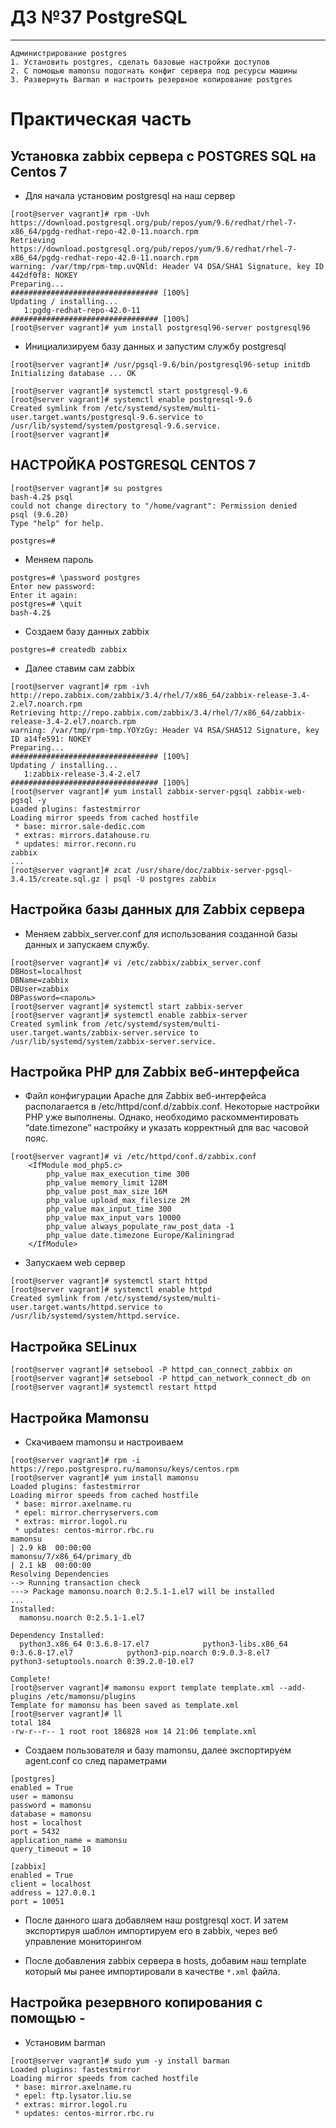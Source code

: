 # ДЗ №37 PostgreSQL
--------------------------------------------------------------------------------------------
```
Администрирование postgres
1. Установить postgres, сделать базовые настройки доступов
2. С помощью mamonsu подогнать конфиг сервера под ресурсы машины
3. Развернуть Barman и настроить резервное копирование postgres
```
# Практическая часть
## Установка zabbix сервера с POSTGRES SQL на Centos 7
- Для начала установим postgresql на наш сервер
```
[root@server vagrant]# rpm -Uvh https://download.postgresql.org/pub/repos/yum/9.6/redhat/rhel-7-x86_64/pgdg-redhat-repo-42.0-11.noarch.rpm
Retrieving https://download.postgresql.org/pub/repos/yum/9.6/redhat/rhel-7-x86_64/pgdg-redhat-repo-42.0-11.noarch.rpm
warning: /var/tmp/rpm-tmp.uvQNld: Header V4 DSA/SHA1 Signature, key ID 442df0f8: NOKEY
Preparing...                          ################################# [100%]
Updating / installing...
   1:pgdg-redhat-repo-42.0-11         ################################# [100%]
[root@server vagrant]# yum install postgresql96-server postgresql96
```
- Инициализируем базу данных и запустим службу postgresql
```
[root@server vagrant]# /usr/pgsql-9.6/bin/postgresql96-setup initdb
Initializing database ... OK

[root@server vagrant]# systemctl start postgresql-9.6
[root@server vagrant]# systemctl enable postgresql-9.6
Created symlink from /etc/systemd/system/multi-user.target.wants/postgresql-9.6.service to /usr/lib/systemd/system/postgresql-9.6.service.
[root@server vagrant]# 
```
## НАСТРОЙКА POSTGRESQL CENTOS 7
```
[root@server vagrant]# su postgres
bash-4.2$ psql
could not change directory to "/home/vagrant": Permission denied
psql (9.6.20)
Type "help" for help.

postgres=# 
```
- Меняем пароль
```
postgres=# \password postgres
Enter new password: 
Enter it again: 
postgres=# \quit
bash-4.2$ 
```
- Создаем базу данных zabbix
```
postgres=# createdb zabbix
```
- Далее ставим сам zabbix
```
[root@server vagrant]# rpm -ivh http://repo.zabbix.com/zabbix/3.4/rhel/7/x86_64/zabbix-release-3.4-2.el7.noarch.rpm
Retrieving http://repo.zabbix.com/zabbix/3.4/rhel/7/x86_64/zabbix-release-3.4-2.el7.noarch.rpm
warning: /var/tmp/rpm-tmp.YOYzGy: Header V4 RSA/SHA512 Signature, key ID a14fe591: NOKEY
Preparing...                          ################################# [100%]
Updating / installing...
   1:zabbix-release-3.4-2.el7         ################################# [100%]
[root@server vagrant]# yum install zabbix-server-pgsql zabbix-web-pgsql -y
Loaded plugins: fastestmirror
Loading mirror speeds from cached hostfile
 * base: mirror.sale-dedic.com
 * extras: mirrors.datahouse.ru
 * updates: mirror.reconn.ru
zabbix
...
[root@server vagrant]# zcat /usr/share/doc/zabbix-server-pgsql-3.4.15/create.sql.gz | psql -U postgres zabbix
```
## Настройка базы данных для Zabbix сервера
- Меняем zabbix_server.conf для использования созданной базы данных и запускаем службу.
```
[root@server vagrant]# vi /etc/zabbix/zabbix_server.conf
DBHost=localhost
DBName=zabbix
DBUser=zabbix
DBPassword=<пароль>
[root@server vagrant]# systemctl start zabbix-server
[root@server vagrant]# systemctl enable zabbix-server
Created symlink from /etc/systemd/system/multi-user.target.wants/zabbix-server.service to /usr/lib/systemd/system/zabbix-server.service.
```
## Настройка PHP для Zabbix веб-интерфейса
- Файл конфигурации Apache для Zabbix веб-интерфейса располагается в /etc/httpd/conf.d/zabbix.conf. Некоторые настройки PHP уже выполнены. Однако, необходимо раскомментировать “date.timezone” настройку и указать корректный для вас часовой пояс.
```
[root@server vagrant]# vi /etc/httpd/conf.d/zabbix.conf
    <IfModule mod_php5.c>
        php_value max_execution_time 300
        php_value memory_limit 128M
        php_value post_max_size 16M
        php_value upload_max_filesize 2M
        php_value max_input_time 300
        php_value max_input_vars 10000
        php_value always_populate_raw_post_data -1
        php_value date.timezone Europe/Kaliningrad
    </IfModule>
```
- Запускаем web сервер
```
[root@server vagrant]# systemctl start httpd
[root@server vagrant]# systemctl enable httpd
Created symlink from /etc/systemd/system/multi-user.target.wants/httpd.service to /usr/lib/systemd/system/httpd.service.
```
## Настройка SELinux
```
[root@server vagrant]# setsebool -P httpd_can_connect_zabbix on
[root@server vagrant]# setsebool -P httpd_can_network_connect_db on
[root@server vagrant]# systemctl restart httpd
```
## Настройка Mamonsu
- Скачиваем mamonsu и настроиваем 
```
[root@server vagrant]# rpm -i https://repo.postgrespro.ru/mamonsu/keys/centos.rpm
[root@server vagrant]# yum install mamonsu
Loaded plugins: fastestmirror
Loading mirror speeds from cached hostfile
 * base: mirror.axelname.ru
 * epel: mirror.cherryservers.com
 * extras: mirror.logol.ru
 * updates: centos-mirror.rbc.ru
mamonsu                                                                                                                                                              | 2.9 kB  00:00:00     
mamonsu/7/x86_64/primary_db                                                                                                                                          | 2.1 kB  00:00:00     
Resolving Dependencies
--> Running transaction check
---> Package mamonsu.noarch 0:2.5.1-1.el7 will be installed
...
Installed:
  mamonsu.noarch 0:2.5.1-1.el7                                                                                                                                                              

Dependency Installed:
  python3.x86_64 0:3.6.8-17.el7            python3-libs.x86_64 0:3.6.8-17.el7            python3-pip.noarch 0:9.0.3-8.el7            python3-setuptools.noarch 0:39.2.0-10.el7  

Complete!
[root@server vagrant]# mamonsu export template template.xml --add-plugins /etc/mamonsu/plugins
Template for mamonsu has been saved as template.xml
[root@server vagrant]# ll
total 184
-rw-r--r-- 1 root root 186828 ноя 14 21:06 template.xml
```
- Создаем пользователя и базу mamonsu, далее экспортируем agent.conf со след параметрами
```
[postgres]
enabled = True
user = mamonsu
password = mamonsu
database = mamonsu
host = localhost
port = 5432
application_name = mamonsu
query_timeout = 10

[zabbix]
enabled = True
client = localhost
address = 127.0.0.1
port = 10051
```
- После данного шага добавляем наш postgresql хост. И затем экспортируя шаблон импортируем его в zabbix, через веб управление мониторингом

- После добавления zabbix сервера в hosts, добавим наш template который мы ранее импортировали в качестве ```*.xml``` файла.

## Настройка резервного копирования с помощью - 
- Установим barman
```
[root@server vagrant]# sudo yum -y install barman
Loaded plugins: fastestmirror
Loading mirror speeds from cached hostfile
 * base: mirror.axelname.ru
 * epel: ftp.lysator.liu.se
 * extras: mirror.logol.ru
 * updates: centos-mirror.rbc.ru
```
